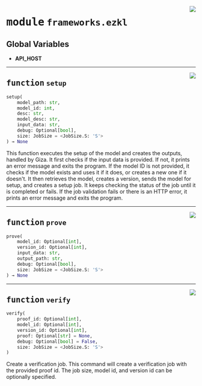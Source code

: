<!-- markdownlint-disable -->

<a href="https://github.com/gizatechxyz/giza-cli/blob/main/giza/frameworks/ezkl.py#L0"><img align="right" style="float:right;" src="https://img.shields.io/badge/-source-cccccc?style=flat-square"></a>

# <kbd>module</kbd> `frameworks.ezkl`




**Global Variables**
---------------
- **API_HOST**

---

<a href="https://github.com/gizatechxyz/giza-cli/blob/main/giza/frameworks/ezkl.py#L29"><img align="right" style="float:right;" src="https://img.shields.io/badge/-source-cccccc?style=flat-square"></a>

## <kbd>function</kbd> `setup`

```python
setup(
    model_path: str,
    model_id: int,
    desc: str,
    model_desc: str,
    input_data: str,
    debug: Optional[bool],
    size: JobSize = <JobSize.S: 'S'>
) → None
```

This function executes the setup of the model and creates the outputs, handled by Giza. It first checks if the input data is provided. If not, it prints an error message and exits the program. If the model ID is not provided, it checks if the model exists and uses it if it does, or creates a new one if it doesn't. It then retrieves the model, creates a version, sends the model for setup, and creates a setup job. It keeps checking the status of the job until it is completed or fails. If the job validation fails or there is an HTTP error, it prints an error message and exits the program. 


---

<a href="https://github.com/gizatechxyz/giza-cli/blob/main/giza/frameworks/ezkl.py#L153"><img align="right" style="float:right;" src="https://img.shields.io/badge/-source-cccccc?style=flat-square"></a>

## <kbd>function</kbd> `prove`

```python
prove(
    model_id: Optional[int],
    version_id: Optional[int],
    input_data: str,
    output_path: str,
    debug: Optional[bool],
    size: JobSize = <JobSize.S: 'S'>
) → None
```






---

<a href="https://github.com/gizatechxyz/giza-cli/blob/main/giza/frameworks/ezkl.py#L228"><img align="right" style="float:right;" src="https://img.shields.io/badge/-source-cccccc?style=flat-square"></a>

## <kbd>function</kbd> `verify`

```python
verify(
    proof_id: Optional[int],
    model_id: Optional[int],
    version_id: Optional[int],
    proof: Optional[str] = None,
    debug: Optional[bool] = False,
    size: JobSize = <JobSize.S: 'S'>
)
```

Create a verification job. This command will create a verification job with the provided proof id. The job size, model id, and version id can be optionally specified. 


